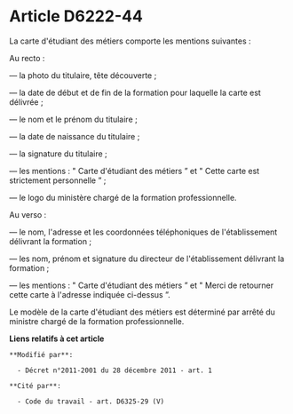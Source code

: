 # Article D6222-44

La carte d'étudiant des métiers comporte les mentions suivantes : 

Au recto : 

― la photo du titulaire, tête découverte ; 

― la date de début et de fin de la formation pour laquelle la carte est délivrée ; 

― le nom et le prénom du titulaire ; 

― la date de naissance du titulaire ; 

― la signature du titulaire ; 

― les mentions : " Carte d'étudiant des métiers  ”    et " Cette carte est strictement personnelle ” ; 

― le logo du ministère chargé de la formation professionnelle. 

Au verso : 

― le nom, l'adresse et les coordonnées téléphoniques de l'établissement délivrant la formation ; 

― les nom, prénom et signature du directeur de l'établissement délivrant la formation ; 

― les mentions : " Carte d'étudiant des métiers ” et " Merci de retourner cette carte à l'adresse indiquée ci-dessus ”. 

Le modèle de la carte d'étudiant des métiers est déterminé par arrêté du ministre chargé de la formation professionnelle.

**Liens relatifs à cet article**

	**Modifié par**:

	  - Décret n°2011-2001 du 28 décembre 2011 - art. 1

	**Cité par**:

	  - Code du travail - art. D6325-29 (V)
